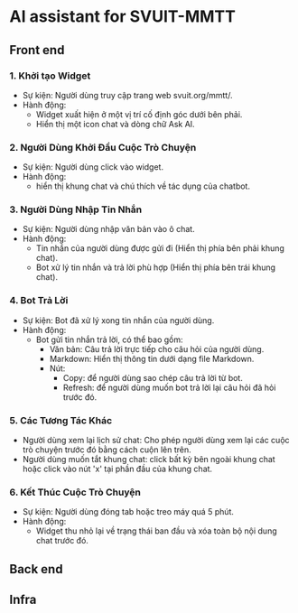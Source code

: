 # AI assistant for SVUIT-MMTT

## Front end

### 1. Khởi tạo Widget

- Sự kiện: Người dùng truy cập trang web svuit.org/mmtt/.
- Hành động:
    + Widget xuất hiện ở một vị trí cố định góc dưới bên phải.
    + Hiển thị một icon chat và dòng chữ Ask AI.

### 2. Người Dùng Khởi Đầu Cuộc Trò Chuyện

- Sự kiện: Người dùng click vào widget.
- Hành động:
    + hiển thị khung chat và chú thích về tác dụng của chatbot.
      
### 3. Người Dùng Nhập Tin Nhắn

- Sự kiện: Người dùng nhập văn bản vào ô chat.
- Hành động:
  + Tin nhắn của người dùng được gửi đi (Hiển thị phía bên phải khung chat).
  + Bot xử lý tin nhắn và trả lời phù hợp (Hiển thị phía bên trái khung chat).

### 4. Bot Trả Lời

- Sự kiện: Bot đã xử lý xong tin nhắn của người dùng.
- Hành động:
  + Bot gửi tin nhắn trả lời, có thể bao gồm:
    + Văn bản: Câu trả lời trực tiếp cho câu hỏi của người dùng.
    + Markdown: Hiển thị thông tin dưới dạng file Markdown.
    + Nút:
    	+ Copy: để người dùng sao chép câu trả lời từ bot.
    	+ Refresh: để người dùng muốn bot trả lời lại câu hỏi đã hỏi trước đó.
    
### 5. Các Tương Tác Khác

- Người dùng xem lại lịch sử chat: Cho phép người dùng xem lại các cuộc trò chuyện trước đó bằng cách cuộn lên trên.
- Người dùng muốn tắt khung chat: click bất kỳ bên ngoài khung chat hoặc click vào nút 'x' tại phần đầu của khung chat.
  
### 6. Kết Thúc Cuộc Trò Chuyện

- Sự kiện: Người dùng đóng tab hoặc treo máy quá 5 phút.
- Hành động:
  + Widget thu nhỏ lại về trạng thái ban đầu và xóa toàn bộ nội dung chat trước đó.



## Back end

## Infra

